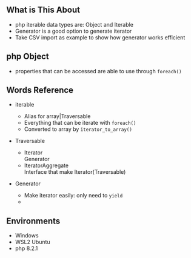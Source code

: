 ## What is This About

- php iterable data types are: Object and Iterable
- Generator is a good option to generate iterator
- Take CSV import as example to show how generator works efficient

## php Object

- properties that can be accessed are able to use through `foreach()`

## Words Reference

- iterable

  - Alias for array|Traversable
  - Everything that can be iterate with `foreach()`
  - Converted to array by `iterator_to_array()`

- Traversable

  - Iterator  
    Generator
  - IteratorAggregate  
    Interface that make Iterator(Traversable)

- Generator
  - Make iterator easily: only need to `yield`
  -

## Environments

- Windows
- WSL2 Ubuntu
- php 8.2.1
